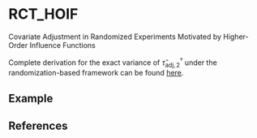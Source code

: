 # RCT_HOIF
Covariate Adjustment in Randomized Experiments Motivated by Higher-Order Influence Functions

Complete derivation for the exact variance of $\hat{\tau}_{\mathsf{adj}, 2}^{\dagger}$ under the randomization-based framework can be found [here](https://github.com/Cinbo-Wang/HOIF-Car/blob/main/var-db.pdf).

## Example





## References
